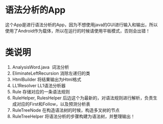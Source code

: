 # 语法分析的App
这个App是进行语法分析的App，因为不想使用java的GUI进行输入和输出，所以使用了Android作为载体，所以在运行的时候请使用平板模式，否则会出错！
# 类说明
1. AnalysisWord.java  词法分析
2. EliminateLeftRecursion 消除左递归的类
3. HtmlBuilder 将结果输出为Html格式
4. LL1Resolver LL1语法分析器
5. Rule 存储对应的一条语法规则
6. RuleHelper, RulesHelper 后边这个为最新的，对语法规则进行解析，负责生成对应的First和Follow，以及预测分析表
7. RuleTreeNode 在构造语法树的时候，构造多叉树的节点
8. RuleTreeHelper 将语法分析的步骤构建为语法树，并整理输出！
